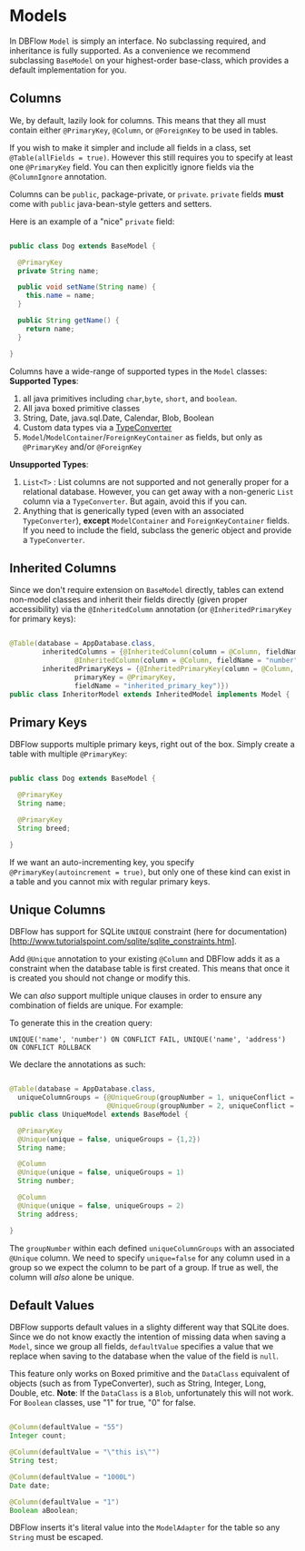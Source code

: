 # Models

In DBFlow `Model` is simply an interface. No subclassing required, and inheritance
is fully supported. As a convenience we recommend subclassing `BaseModel` on
your highest-order base-class, which provides a default implementation for you.

## Columns

We, by default, lazily look for columns. This means that they all must contain either `@PrimaryKey`, `@Column`, or `@ForeignKey` to be used in tables.

If you wish to make it simpler and include all fields in a class, set `@Table(allFields = true)`.
However this still requires you to specify at least one `@PrimaryKey` field. You
can then explicitly ignore fields via the `@ColumnIgnore` annotation.

Columns can be `public`, package-private, or `private`.
`private` fields __must__ come with `public` java-bean-style getters and setters.

Here is an example of a "nice" `private` field:

```java

public class Dog extends BaseModel {

  @PrimaryKey
  private String name;

  public void setName(String name) {
    this.name = name;
  }

  public String getName() {
    return name;
  }

}

```

Columns have a wide-range of supported types in the `Model` classes:
**Supported Types**:
1. all java primitives including `char`,`byte`, `short`, and `boolean`.
2. All java boxed primitive classes
3. String, Date, java.sql.Date, Calendar, Blob, Boolean
4. Custom data types via a [TypeConverter](/usage2/TypeConverters.md)
5. `Model`/`ModelContainer`/`ForeignKeyContainer` as fields, but only as `@PrimaryKey` and/or `@ForeignKey`

**Unsupported Types**:
1. `List<T>` : List columns are not supported and not generally proper for a relational database. However, you can get away with a non-generic `List` column via a `TypeConverter`. But again, avoid this if you can.
2. Anything that is generically typed (even with an associated `TypeConverter`), **except** `ModelContainer` and `ForeignKeyContainer` fields. If you need to include the field, subclass the generic object and provide a `TypeConverter`.

## Inherited Columns

Since we don't require extension on `BaseModel` directly, tables can extend non-model classes and inherit their fields directly (given proper accessibility) via the `@InheritedColumn` annotation (or `@InheritedPrimaryKey` for primary keys):

```java

@Table(database = AppDatabase.class,
        inheritedColumns = {@InheritedColumn(column = @Column, fieldName = "name"),
                @InheritedColumn(column = @Column, fieldName = "number")},
        inheritedPrimaryKeys = {@InheritedPrimaryKey(column = @Column,
                primaryKey = @PrimaryKey,
                fieldName = "inherited_primary_key")})
public class InheritorModel extends InheritedModel implements Model {

```

## Primary Keys

DBFlow supports multiple primary keys, right out of the box. Simply create a table with multiple `@PrimaryKey`:

```java

public class Dog extends BaseModel {

  @PrimaryKey
  String name;

  @PrimaryKey
  String breed;

}

```

If we want an auto-incrementing key, you specify `@PrimaryKey(autoincrement = true)`, but only one of these kind can exist in a table and you cannot mix with regular primary keys.

## Unique Columns

DBFlow has support for SQLite `UNIQUE` constraint (here for documentation)[http://www.tutorialspoint.com/sqlite/sqlite_constraints.htm].

Add `@Unique` annotation to your existing `@Column` and DBFlow adds it as a constraint when
the database table is first created. This means that once it is created you should not change or modify this.

We can _also_ support multiple unique clauses in order to ensure any combination of fields are unique. For example:

To generate this in the creation query:
```sqlite
UNIQUE('name', 'number') ON CONFLICT FAIL, UNIQUE('name', 'address') ON CONFLICT ROLLBACK
```
We declare the annotations as such:

```java

@Table(database = AppDatabase.class,
  uniqueColumnGroups = {@UniqueGroup(groupNumber = 1, uniqueConflict = ConflictAction.FAIL),
                        @UniqueGroup(groupNumber = 2, uniqueConflict = ConflictAction.ROLLBACK))
public class UniqueModel extends BaseModel {

  @PrimaryKey
  @Unique(unique = false, uniqueGroups = {1,2})
  String name;

  @Column
  @Unique(unique = false, uniqueGroups = 1)
  String number;

  @Column
  @Unique(unique = false, uniqueGroups = 2)
  String address;

}

```

The `groupNumber` within each defined `uniqueColumnGroups` with an associated `@Unique` column. We need to specify `unique=false` for any column used in a group so we expect the column to be part of a group. If true as well, the column will _also_ alone be unique.

## Default Values

DBFlow supports default values in a slighty different way that SQLite does. Since we do not know
exactly the intention of missing data when saving a `Model`, since we group all fields, `defaultValue` specifies
a value that we replace when saving to the database when the value of the field is `null`.

This feature only works on Boxed primitive and the `DataClass` equivalent of objects (such as from TypeConverter), such as String, Integer, Long, Double, etc.
__Note__: If the `DataClass` is a `Blob`, unfortunately this will not work.
For `Boolean` classes, use "1" for true, "0" for false.

```java

@Column(defaultValue = "55")
Integer count;

@Column(defaultValue = "\"this is\"")
String test;

@Column(defaultValue = "1000L")
Date date;

@Column(defaultValue = "1")
Boolean aBoolean;

```

DBFlow inserts it's literal value into the `ModelAdapter` for the table so any `String` must be escaped.
